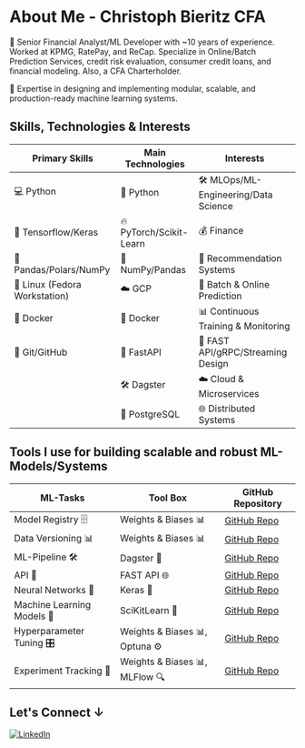 # About Me - Christoph Bieritz CFA

👋 Senior Financial Analyst/ML Developer with ~10 years of experience. Worked at KPMG, RatePay, and ReCap. Specialize in Online/Batch Prediction Services, credit risk evaluation, consumer credit loans, and financial modeling. Also, a CFA Charterholder.

💼 Expertise in designing and implementing modular, scalable, and production-ready machine learning systems.

## Skills, Technologies & Interests

| **Primary Skills**                 | **Main Technologies**             | **Interests**                          |
|------------------------------------|-----------------------------------|----------------------------------------|
| 💻 Python                           | 🐍 Python                        | 🛠️ MLOps/ML-Engineering/Data Science  |
| 🧠 Tensorflow/Keras                 | 🔥 PyTorch/Scikit-Learn          | 💰 Finance                             |
| 🐼 Pandas/Polars/NumPy              | 🔢 NumPy/Pandas                  | 🎯 Recommendation Systems              |
| 🐧 Linux (Fedora Workstation)       | ☁️ GCP                       | 🔄 Batch & Online Prediction           |
| 🐳 Docker                           | 🐳 Docker                        | 📊 Continuous Training & Monitoring   |
| 🌱 Git/GitHub                       | 🚀 FastAPI                       | 🚀 FAST API/gRPC/Streaming Design      |
|                                     | 🛠️ Dagster                       | ☁️ Cloud & Microservices              |
|                                     | 🐘 PostgreSQL                     | 🌐 Distributed Systems                 |

## Tools I use for building scalable and robust ML-Models/Systems

| **ML-Tasks**                       | **Tool Box**                      | **GitHub Repository**                    |
|------------------------------------|-----------------------------------|----------------------------------------|
| Model Registry 🗄️                  | Weights & Biases 📊               | [GitHub Repo]([https://github.com/yourusername/repo](https://github.com/wandb/wandb))  |
| Data Versioning 📊                 | Weights & Biases 📊               | [GitHub Repo]([https://github.com/yourusername/repo](https://github.com/wandb/wandb))  |
| ML-Pipeline 🛠️                    | Dagster 🔧                        | [GitHub Repo](https://github.com/yourusername/repo)  |
| API 🚀                             | FAST API 🌐                       | [GitHub Repo](https://github.com/yourusername/repo)  |
| Neural Networks 🧠                 | Keras 🧬                          | [GitHub Repo](https://github.com/yourusername/repo)  |
| Machine Learning Models 🤖         | SciKitLearn 📘                    | [GitHub Repo](https://github.com/yourusername/repo)  |
| Hyperparameter Tuning 🎛️          | Weights & Biases 📊, Optuna ⚙️    | [GitHub Repo](https://github.com/yourusername/repo)  |
| Experiment Tracking 🧪             | Weights & Biases 📊, MLFlow 🔍    | [GitHub Repo](https://github.com/yourusername/repo)  |





## Let's Connect ↓

[![LinkedIn](https://img.shields.io/badge/LinkedIn-0A66C2?style=for-the-badge&logo=linkedin&logoColor=white)](https://www.linkedin.com)
